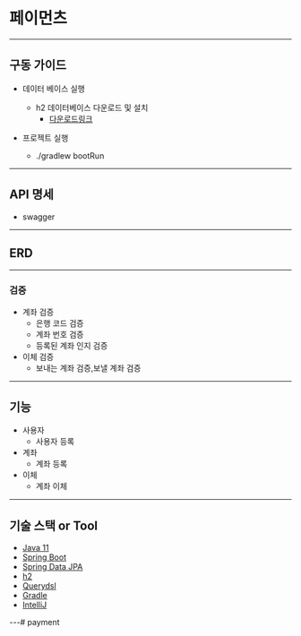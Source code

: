 # 페이먼츠

---

## 구동 가이드
- 데이터 베이스 실행
  - h2 데이터베이스 다운로드 및 설치
    - [다운로드링크](https://www.h2database.com/html/download.html)
    
- 프로젝트 실행
  - ./gradlew bootRun

---

## API 명세
- swagger

---

## ERD

---

### 검증
- 계좌 검증
  - 은행 코드 검증
  - 계좌 번호 검증
  - 등록된 계좌 인지 검증
- 이체 검증
  - 보내는 계좌 검증,보낼 계좌 검증

---

## 기능
- 사용자
  - 사용자 등록
- 계좌
  - 계좌 등록
- 이체
  - 계좌 이체

---

## 기술 스택 or Tool
- [Java 11](https://github.com/AdoptOpenJDK/openjdk11-binaries/releases)
- [Spring Boot](https://spring.io/projects/spring-boot)
- [Spring Data JPA](https://spring.io/projects/spring-data-jpa)
- [h2](https://www.h2database.com/html/main.html)
- [Querydsl](https://github.com/querydsl/querydsl)
- [Gradle](https://gradle.org/install/)
- [IntelliJ](https://www.jetbrains.com/ko-kr/idea/)

---# payment

